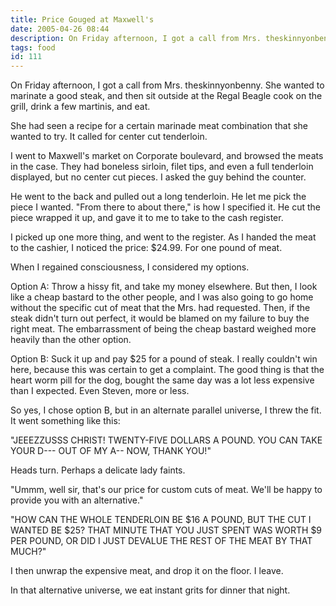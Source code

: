 ```yaml
---
title: Price Gouged at Maxwell's
date: 2005-04-26 08:44
description: On Friday afternoon, I got a call from Mrs. theskinnyonbenny.  She wanted to marinate a good steak, and then sit outside at the Regal Beagle cook on the grill, drink a few martinis, and eat.  She had seen a recipe for a certain marinade meat combination that she wanted to try.  It called for center cut tenderloin.
tags: food
id: 111
---
```

On Friday afternoon, I got a call from Mrs. theskinnyonbenny.  She wanted to marinate a good steak, and then sit outside at the Regal Beagle cook on the grill, drink a few martinis, and eat.

She had seen a recipe for a certain marinade meat combination that she wanted to try.  It called for center cut tenderloin.

I went to Maxwell's market on Corporate boulevard, and browsed the meats in the case.  They had boneless sirloin, filet tips, and even a full tenderloin displayed, but no center cut pieces.  I asked the guy behind the counter.

He went to the back and pulled out a long tenderloin.  He let me pick the piece I wanted.  "From there to about there," is how I specified it.  He cut the piece wrapped it up, and gave it to me to take to the cash register.

I picked up one more thing, and went to the register.  As I handed the meat to the cashier, I noticed the price:  $24.99.  For one pound of meat.

When I regained consciousness, I considered my options.

Option A:  Throw a hissy fit, and take my money elsewhere.  But then, I look like a cheap bastard to the other people, and I was also going to go home without the specific cut of meat that the Mrs. had requested.  Then, if the steak didn't turn out perfect, it would be blamed on my failure to buy the right meat.  The embarrassment of being the cheap bastard weighed more heavily than the other option.

Option B:  Suck it up and pay $25 for a pound of steak.  I really couldn't win here, because this was certain to get a complaint.  The good thing is that the heart worm pill for the dog, bought the same day was a lot less expensive than I expected.  Even Steven, more or less.

So yes, I chose option B, but in an alternate parallel universe, I threw the fit.  It went something like this:

"JEEEZZUSSS CHRIST!  TWENTY-FIVE DOLLARS A POUND.  YOU CAN TAKE YOUR D--- OUT OF MY A-- NOW, THANK YOU!"

Heads turn.  Perhaps a delicate lady faints.

"Ummm, well sir, that's our price for custom cuts of meat.  We'll be happy to provide you with an alternative."

"HOW CAN THE WHOLE TENDERLOIN BE $16 A POUND, BUT THE CUT I WANTED BE $25?  THAT MINUTE THAT YOU JUST SPENT WAS WORTH $9 PER POUND, OR DID I JUST DEVALUE THE REST OF THE MEAT BY THAT MUCH?"

I then unwrap the expensive meat, and drop it on the floor.  I leave.

In that alternative universe, we eat instant grits for dinner that night.
